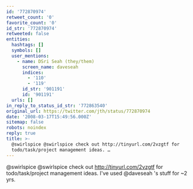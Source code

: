 ```yaml
---
id: '772870974'
retweet_count: '0'
favorite_count: '0'
id_str: '772870974'
retweeted: false
entities:
  hashtags: []
  symbols: []
  user_mentions:
    - name: DSri Seah (they/them)
      screen_name: daveseah
      indices:
        - '110'
        - '119'
      id_str: '901191'
      id: '901191'
  urls: []
in_reply_to_status_id_str: '772863540'
original_url: https://twitter.com/jth/status/772870974
date: '2008-03-17T15:49:56.000Z'
sitemap: false
robots: noindex
reply: true
title: >-
  @swirlspice @swirlspice check out http://tinyurl.com/2vzgtf for
  todo/task/project management ideas. …
---
```


@swirlspice @swirlspice check out http://tinyurl.com/2vzgtf for todo/task/project management ideas. I've used @daveseah 's stuff for ~2 yrs.